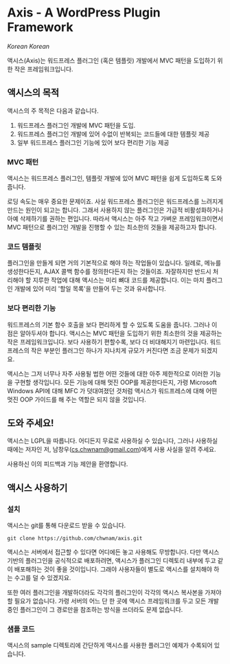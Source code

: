 # Axis - A WordPress Plugin Framework
*Korean Korean*

액시스(Axis)는 워드프레스 플러그인 (혹은 템플릿) 개발에서 MVC 패턴을 도입하기 위한 작은 프레임워크입니다.

## 액시스의 목적
액시스의 주 목적은 다음과 같습니다.

  1. 워드프레스 플러그인 개발에 MVC 패턴을 도입.
  1. 워드프레스 플러그인 개발에 있어 수없이 반복되는 코드들에 대한 템플릿 제공
  1. 일부 워드프레스 플러그인 기능에 있어 보다 편리한 기능 제공

### MVC 패턴
액시스는 워드프레스 플러그인, 템플릿 개발에 있어 MVC 패턴을 쉽게 도입하도록 도와줍니다.
 
로딩 속도는 매우 중요한 문제이죠. 사실 워드프레스 플러그인은 워드프레스를 느려지게 만드는 원인이 되고는 합니다.
그래서 사용하지 않는 플러그인은 가급적 비활성화하거나 아예 삭제하기를 권하는 편입니다.
따라서 액시스는 아주 작고 가벼운 프레임워크이면서 MVC 패턴으로 플러그인 개발을 진행할 수 있는 최소한의 것들을 제공하고자 합니다.

### 코드 템플릿
플러그인을 만들게 되면 거의 기본적으로 해야 하는 작업들이 있습니다. 일례로, 메뉴를 생성한다든지, AJAX 콜백 함수를 정의한다든지 하는
것들이죠. 자잘하지만 반드시 처리해야 할 지루한 작업에 대해 액시스는 미리 뼈대 코드를 제공합니다.
이는 마치 플러그인 개발에 있어 미리 '할일 목록'을 만들어 두는 것과 유사합니다. 

### 보다 편리한 기능
워드프레스의 기본 함수 호출을 보다 편리하게 할 수 있도록 도움을 줍니다.
그러나 이 점은 알아두셔야 합니다. 액시스는 MVC 패턴을 도입하기 위한 최소한의 것을 제공하는 작은 프레임워크입니다. 
보다 사용하기 편할수록, 보다 더 비대해지기 마련입니다. 워드프레스의 작은 부분인 플러그인 하나가 지나치게 규모가 커진다면 
조금 문제가 되겠지요.

액시스는 그저 너무나 자주 사용될 법한 어떤 것들에 대한 아주 제한적으로 이러한 기능을 구현할 생각입니다.
모든 기능에 대해 멋진 OOP를 제공한다든지, 가령 Microsoft Windows API에 대해 MFC 가 덧대여졌던 것처럼
액시스가 워드프레스에 대해 어떤 멋진 OOP 가이드를 해 주는 역할은 되지 않을 것입니다.

## 도와 주세요!
액시스는 LGPL을 따릅니다. 어디든지 무료로 사용하실 수 있습니다, 그러나 사용하실 때에는 저자인 저, 남창우(cs.chwnam@gmail.com)에게
사용 사실을 알려 주세요.

사용하신 이의 피드백과 기능 제안을 환영합니다.

## 액시스 사용하기

### 설치
액시스는 git를 통해 다운로드 받을 수 있습니다.

``git clone https://github.com/chwnam/axis.git``

액시스는 서버에서 접근할 수 있다면 어디에든 놓고 사용해도 무방합니다. 다만 액시스 기반의 플러그인을 공식적으로 배포하려면,
액시스가 플러그인 디렉토리 내부에 두고 같이 배포해하는 것이 좋을 것이입니다. 그래야 사용자들이 별도로 액시스를 설치해야 하는 수고를 덜 수 있겠지요.

또한 여러 플러그인을 개발하더라도 각각의 플러그인이 각각의 액시스 복사본을 가져야 할 필요가 없습니다. 가령 서버의 어느 단 한 곳에
액시스 프레임워크를 두고 모든 개발 중인 플러그인이 그 경로만을 참조하는 방식을 쓰더라도 문제 없습니다.

### 샘플 코드
액시스의 sample 디렉토리에 간단하게 액시스를 사용한 플러그인 예제가 수록되어 있습니다.